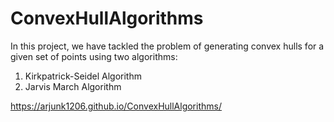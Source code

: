 # ConvexHullAlgorithms

In this project, we have tackled the problem of generating convex hulls for a given set of points using two algorithms:
1. Kirkpatrick-Seidel Algorithm
2. Jarvis March Algorithm


https://arjunk1206.github.io/ConvexHullAlgorithms/
